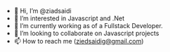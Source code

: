 - 👋 Hi, I’m @ziadsaidi
- 👀 I’m interested in Javascript and .Net
- 🌱 I’m currently working as of a Fullstack Developer.
- 💞️ I’m looking to collaborate on Javascript  projects
- 📫 How to reach me (ziedsaidig@gmail.com)

<!---
ziadsaidi/ziadsaidi is a ✨ special ✨ repository because its `README.md` (this file) appears on your GitHub profile.
You can click the Preview link to take a look at your changes.
--->
